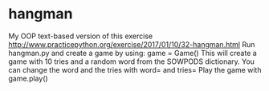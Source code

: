 # hangman
My OOP text-based version of this exercise http://www.practicepython.org/exercise/2017/01/10/32-hangman.html
Run hangman.py and create a game by using:
game = Game()
This will create a game with 10 tries and a random word from the SOWPODS dictionary.
You can change the word and the tries with word= and tries=
Play the game with game.play()

